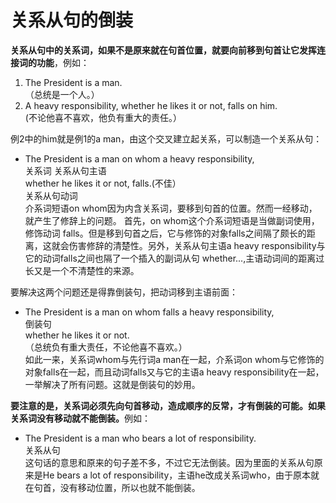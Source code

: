 # 关系从句的倒装

**关系从句中的关系词，如果不是原来就在句首位置，就要向前移到句首让它发挥连接词的功能**，例如：  
>  
1. The President is a man.  
（总统是一个人。）  
2. A heavy responsibility, whether he likes it or not, falls on him.  
(不论他喜不喜欢，他负有重大的责任。）  

例2中的him就是例1的a man，由这个交叉建立起关系，可以制造一个关系从句：  

- The President is a man on whom a heavy responsibility,  
关系词 关系从句主语  
whether he likes it or not, falls.(不佳）   
关系从句动词  
介系词短语on whom因为内含关系词，要移到句首的位置。然而一经移动，就产生了修辞上的问题。
首先，on whom这个介系词短语是当做副词使用，修饰动词 falls。但是移到句首之后，它与修饰的对象falls之间隔了颇长的距离，这就会伤害修辞的清楚性。另外，关系从句主语a heavy responsibility与它的动词falls之间也隔了一个插入的副词从句 whether...,主语动词间的距离过长又是一个不清楚性的来源。  

要解决这两个问题还是得靠倒装句，把动词移到主语前面：  

- The President is a man on whom falls a heavy responsibility,  
倒装句  
whether he likes it or not.  
（总统负有重大责任，不论他喜不喜欢。）  
如此一来，关系词whom与先行词a man在一起，介系词on whom与它修饰的对象falls在一起，而且动词falls又与它的主语a heavy responsibility在一起，一举解决了所有问题。这就是倒装句的妙用。  

<b>要注意的是，**关系词必须先向句首移动，造成顺序的反常，才有倒装的可能**。如果关系词没有移动就不能倒装。</b>例如：  
- The President is a man who bears a lot of responsibility.  
关系从句  
这句话的意思和原来的句子差不多，不过它无法倒装。因为里面的关系从句原来是He bears a lot of responsibility，主语he改成关系词who，由于原本就在句首，没有移动位置，所以也就不能倒装。